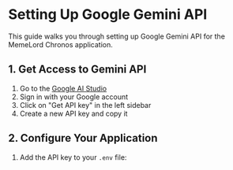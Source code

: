 # Setting Up Google Gemini API

This guide walks you through setting up Google Gemini API for the MemeLord Chronos application.

## 1. Get Access to Gemini API

1. Go to the [Google AI Studio](https://makersuite.google.com/app/apikey)
2. Sign in with your Google account
3. Click on "Get API key" in the left sidebar
4. Create a new API key and copy it

## 2. Configure Your Application

1. Add the API key to your `.env` file:
